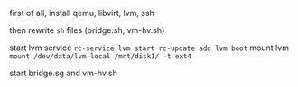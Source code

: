first of all, install qemu, libvirt, lvm, ssh

then rewrite `sh` files (bridge.sh, vm-hv.sh)

start lvm service
`rc-service lvm start
rc-update add lvm boot`
mount lvm
`mount /dev/data/lvm-local /mnt/disk1/ -t ext4`

start bridge.sg and vm-hv.sh


